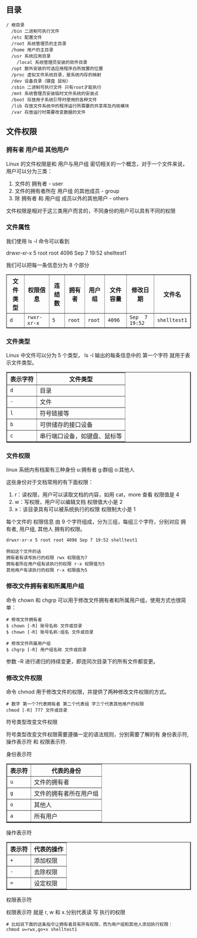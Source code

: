 ## 目录

```
/ 根目录
  /bin 二进制可执行文件
  /etc 配置文件
  /root 系统管理员的主目录
  /home 用户的主目录
  /usr 系统应用目录
    /local 系统管理员安装的软件目录
  /opt 额外安装的可选应用程序白所放置的位置
  /proc 虚拟文件系统目录，是系统内存的映射
  /dev 设备目录（键盘 鼠标）
  /sbin 二进制可执行文件 只有root才能执行
  /mnt 系统管理员安装临时文件系统的安装点
  /boot 存放用于系统引导时使用的各种文件
  /lib 存放文件系统中的程序运行所需要的共享库及内核模块
  /var 存放运行时需要改变数据的文件
```

## 文件权限

### 拥有者 用户组 其他用户

Linux 的文件权限是和 用户与用户组 密切相关的一个概念，对于一个文件来说，用户可以分为三类：

1. 文件的 拥有者 - user
2. 文件的拥有者所在 用户组 的其他成员 - group
3. 除 拥有者 和 用户组 成员以外的其他用户 - others

文件权限是相对于这三类用户而言的，不同身份的用户可以具有不同的权限

### 文件属性

我们使用 ls -l 命令可以看到

drwxr-xr-x 5 root root 4096 Sep 7 19:52 shelltest1

我们可以把每一条信息分为 8 个部分

<table  cellpadding="2" cellspacing="0" border="1">
<thead>
<tr>
<th>文件类型</th>
<th>权限信息</th>
<th>连结数</th>
<th>拥有者</th>
<th>用户组</th>
<th>文件容量</th>
<th>修改日期</th>
<th>文件名</th>
</tr>
</thead>
<tbody>
<tr>
<td><code>d</code></td>
<td><code>rwxr-xr-x</code></td>
<td><code>5</code></td>
<td><code>root</code></td>
<td><code>root</code></td>
<td><code>4096</code></td>
<td><code>Sep  7 19:52</code></td>
<td><code>shelltest1</code></td>
</tr>
</tbody>
</table>

### 文件类型

Linux 中文件可以分为 5 个类型， ls -l 输出的每条信息中的 第一个字符 就用于表示文件类型。

<table cellpadding="2" cellspacing="0" border="2">
<thead>
<tr>
<th>表示字符</th>
<th>文件类型</th>
</tr>
</thead>
<tbody>
<tr>
<td><code>d</code></td>
<td>目录</td>
</tr>
<tr>
<td><code>-</code></td>
<td>文件</td>
</tr>
<tr>
<td><code>l</code></td>
<td>符号链接等</td>
</tr>
<tr>
<td><code>b</code></td>
<td>可供储存的接口设备</td>
</tr>
<tr>
<td><code>c</code></td>
<td>串行端口设备，如键盘、鼠标等</td>
</tr>
</tbody>
</table>

### 文件权限

linux 系统内有档案有三种身份 u:拥有者 g:群组 o:其他人

这些身份对于文档常用的有下面权限：

1. r：读权限，用户可以读取文档的内容，如用 cat，more 查看 权限值是 4
2. w：写权限，用户可以编辑文档 权限值大小是 2
3. x：该目录具有可以被系统执行的权限 权限制大小是 1

每个文件的 权限信息 由 9 个字符组成，分为三组，每组三个字符，分别对应 拥有者, 用户组, 其他人 拥有的权限。

```
drwxr-xr-x 5 root root 4096 Sep 7 19:52 shelltest1

例如这个文件的话
拥有者有读写执行的权限 rwx 权限值为7
拥有者所在用户组有读执行的权限 r-x 权限值为5
其他用户有读执行的权限 r-x 权限值为5
```

### 修改文件拥有者和所属用户组

命令 chown 和 chgrp 可以用于修改文件拥有者和所属用户组，使用方式也很简单：

```shell
# 修改文件拥有者
$ chown [-R] 账号名称 文件或目录
$ chown [-R] 账号名称:组名 文件或目录

# 修改文件所属用户组
$ chgrp [-R] 用户组名称 文件或目录
```

参数 -R 进行递归的持续变更，即连同次目录下的所有文件都变更。

### 修改文件权限

命令 chmod 用于修改文件的权限，并提供了两种修改文件权限的方式。

```shell
# 数字 第一个7代表拥有者 第二个代表组 字三个代表其他用户的权限
chmod [-R] 777 文件或目录
```

符号类型改变文件权限

符号类型改变文件权限需要遵循一定的语法规则，分别需要了解的有 身份表示符, 操作表示符 和 权限表示符.

身份表示符

<table cellpadding="2" cellspacing="0" border="2">
<thead>
<tr>
<th>表示符</th>
<th>代表的身份</th>
</tr>
</thead>
<tbody>
<tr>
<td><code>u</code></td>
<td>文件的拥有者</td>
</tr>
<tr>
<td><code>g</code></td>
<td>文件的拥有者所在用户组</td>
</tr>
<tr>
<td><code>o</code></td>
<td>其他人</td>
</tr>
<tr>
<td><code>a</code></td>
<td>所有用户</td>
</tr>
</tbody>
</table>

操作表示符

<table cellpadding="2" cellspacing="0" border="2">

<thead>
<tr>
<th>表示符</th>
<th>代表的操作</th>
</tr>
</thead>
<tbody>
<tr>
<td><code>+</code></td>
<td>添加权限</td>
</tr>
<tr>
<td><code>-</code></td>
<td>去除权限</td>
</tr>
<tr>
<td><code>=</code></td>
<td>设定权限</td>
</tr>
</tbody>
</table>

权限表示符

权限表示符 就是 r, w 和 x.分别代表读 写 执行的权限

```shell
# 比如说下面的这条指令让拥有者具有所有权限，而为用户组和其他人添加执行权限：
chmod u=rwx,go+x shelltest1
```

